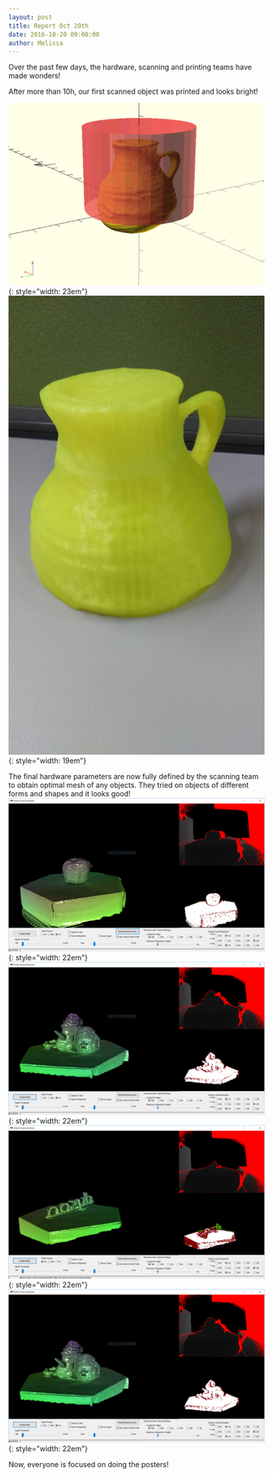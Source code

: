 ```yaml
---
layout: post
title: Report Oct 20th
date: 2016-10-20 09:00:00
author: Melissa
---
```


Over the past few days, the hardware, scanning and printing teams have
made wonders!

After more than 10h, our first scanned object was printed and looks
bright!

![image](/img/blog/20th/media/image09.png){: style="width: 23em"}![image](/img/blog/20th/media/image04.jpg){: style="width: 19em"}

The final hardware parameters are now fully defined by the scanning team
to obtain optimal mesh of any objects. They tried on objects of
different forms and shapes and it looks
good!![image](/img/blog/20th/media/image10.png){: style="width: 22em"}![image](/img/blog/20th/media/image08.png){: style="width: 22em"}![image](/img/blog/20th/media/image11.png){: style="width: 22em"}![image](/img/blog/20th/media/image07.png){: style="width: 22em"}

Now, everyone is focused on doing the posters!